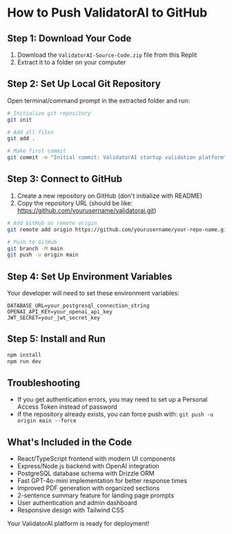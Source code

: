 # How to Push ValidatorAI to GitHub

## Step 1: Download Your Code
1. Download the `ValidatorAI-Source-Code.zip` file from this Replit
2. Extract it to a folder on your computer

## Step 2: Set Up Local Git Repository
Open terminal/command prompt in the extracted folder and run:

```bash
# Initialize git repository
git init

# Add all files
git add .

# Make first commit
git commit -m "Initial commit: ValidatorAI startup validation platform"
```

## Step 3: Connect to GitHub
1. Create a new repository on GitHub (don't initialize with README)
2. Copy the repository URL (should be like: https://github.com/yourusername/validatorai.git)

```bash
# Add GitHub as remote origin
git remote add origin https://github.com/yourusername/your-repo-name.git

# Push to GitHub
git branch -M main
git push -u origin main
```

## Step 4: Set Up Environment Variables
Your developer will need to set these environment variables:

```
DATABASE_URL=your_postgresql_connection_string
OPENAI_API_KEY=your_openai_api_key
JWT_SECRET=your_jwt_secret_key
```

## Step 5: Install and Run
```bash
npm install
npm run dev
```

## Troubleshooting
- If you get authentication errors, you may need to set up a Personal Access Token instead of password
- If the repository already exists, you can force push with: `git push -u origin main --force`

## What's Included in the Code
- React/TypeScript frontend with modern UI components
- Express/Node.js backend with OpenAI integration
- PostgreSQL database schema with Drizzle ORM
- Fast GPT-4o-mini implementation for better response times
- Improved PDF generation with organized sections
- 2-sentence summary feature for landing page prompts
- User authentication and admin dashboard
- Responsive design with Tailwind CSS

Your ValidatorAI platform is ready for deployment!